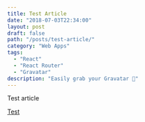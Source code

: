 ```yaml
---
title: Test Article
date: "2018-07-03T22:34:00"
layout: post
draft: false
path: "/posts/test-article/"
category: "Web Apps"
tags:
  - "React"
  - "React Router"
  - "Gravatar"
description: "Easily grab your Gravatar 👾"
---
```


Test article

[Test]()